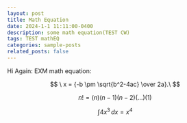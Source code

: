 ```yaml
---
layout: post
title: Math Equation
date: 2024-1-1 11:11:00-0400
description: some math equation(TEST CW)
tags: TEST mathEQ
categories: sample-posts
related_posts: false
---
```


Hi Again:
EXM math equation:

$$
  \ x = {-b \pm \sqrt{b^2-4ac} \over 2a}.\
  $$



$$
   n!=(n)(n-1)(n-2)(...)(1) 
   $$




$$
  \ \int_{}^{} 4x^3\,dx=x^4\ 
  $$


